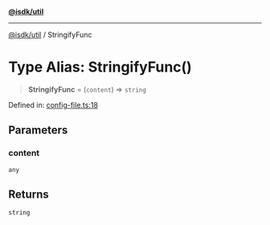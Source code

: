 [**@isdk/util**](../README.md)

***

[@isdk/util](../globals.md) / StringifyFunc

# Type Alias: StringifyFunc()

> **StringifyFunc** = (`content`) => `string`

Defined in: [config-file.ts:18](https://github.com/isdk/util.js/blob/d57e048e4f751b04d987b4327c0ccab1379da1c3/src/config-file.ts#L18)

## Parameters

### content

`any`

## Returns

`string`
